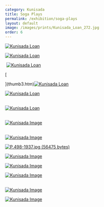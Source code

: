 ```yaml
---
category: Kunisada
title: Soga Plays
permalink: /exhibition/soga-plays
layout: default
image: /images/prints/Kunisada_Loan_272.jpg
order: 6
---
```


[![Kunisada Loan ]({{site.baseurl}}/images/prints/Kunisada_Loan_272.jpg)](KUN/kun272.htm)

[![Kunisada Loan ]({{site.baseurl}}/images/prints/Kunisada_Loan_310.jpg)](KUN/kun310.htm)  

 [![Kunisada Loan ]({{site.baseurl}}/images/prints/Kunisada_Loan_271.jpg)](KUN/kun271.htm)

[  

](thumb3.htm)[![Kunisada Loan ]({{site.baseurl}}/images/prints/Kunisada_Loan_4051.jpg)](KUN/kun405.htm)  

[![Kunisada Loan ]({{site.baseurl}}/images/prints/Kunisada_Loan_4061.jpg)](KUN/kun406.htm)

[  
](thumb4.htm)[![Kunisada Loan ]({{site.baseurl}}/images/prints/Kunisada_Loan_479.jpg)](KUN/kun479.htm)

[  
](thumb5.htm)[![Kunisada Image]({{site.baseurl}}/images/prints/P.61-1999.jpg)](KUN/kunp61.htm)

[  
](thumb6.htm)[![Kunisada Image]({{site.baseurl}}/images/prints/P.81-1999.jpg)](KUN/kunp81.htm)

[![P.498-1937.jpg (56475 bytes)]({{site.baseurl}}/images/prints/P.498-19371.jpg)](KUN/kun498.htm)

[![Kunisada Image]({{site.baseurl}}/images/prints/P.502-19371.jpg)](KUN/kunp502.htm)[  
](thumb5.htm)

[![Kunisada Image]({{site.baseurl}}/images/prints/P.501-19371.jpg)](KUN/kunp501.htm)[  
](KUN/kunp502.htm)

[![Kunisada Image]({{site.baseurl}}/images/prints/P.503-1937.jpg)](KUN/kunp503.htm)

[  
](thumb5.htm)[![Kunisada Image]({{site.baseurl}}/images/prints/P.113-19941.jpg)](KUN/kun113.htm)

[![Kunisada Image](P.493-19373.jpg)](KUN/kunp493.htm)
